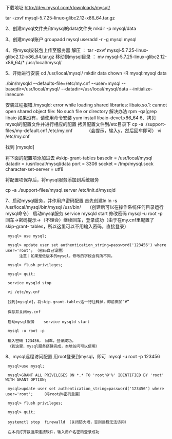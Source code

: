 下载地址  http://dev.mysql.com/downloads/mysql/

tar -zxvf mysql-5.7.25-linux-glibc2.12-x86_64.tar.gz

2、创建mysql文件夹和mysql的data文件夹
mkdir -p mysql/data

3、创建mysql账户
  groupadd mysql
  useradd -r -g mysql mysql

4、将mysql安装包上传至服务器
 解压 ： tar -zxvf mysql-5.7.25-linux-glibc2.12-x86_64.tar.gz
 移动到mysql目录  ： mv mysql-5.7.25-linux-glibc2.12-x86_64/*  /usr/local/mysql/

5、开始进行安装
cd /usr/local/mysql/
mkdir data
chown -R mysql:mysql data

./bin/mysqld --defaults-file=/etc/my.cnf --user=mysql --basedir=/usr/local/mysql/ --datadir=/usr/local/mysql/data  --initialize-insecure

安装过程报错./mysqld: error while loading shared libraries: libaio.so.1: cannot open shared object file: No such file or directory
解决办法 rpm -qa|grep libaio    如果没有，请使用命令安装 yum install  libaio-devel.x86_64
6、拷贝mysql的配置文件并进行相应的配置
  拷贝配置文件到/etc目录下
  cp -a ./support-files/my-default.cnf /etc/my.cnf           （会提示，输入y，然后回车即可）
  vi /etc/my.cnf

  找到 [mysqld]

  将下面的配置项添加进去
  #skip-grant-tables
  basedir = /usr/local/mysql
  datadir = /usr/local/mysql/data
  port = 3306
  socket = /tmp/mysql.sock
  character-set-server = utf8

  将配置项保存后，将mysql服务添加到系统服务

  cp -a ./support-files/mysql.server /etc/init.d/mysqld

7、启动mysql服务，并作用户密码配置
    首先创建ln
     ln -s /usr/local/mysql/bin/mysql /usr/bin/     （创建后可以在操作系统任何目录运行mysql命令）
     启动mysql服务    service mysqld start
     修改密码 mysql -u root -p    回车->密码提示->（不理会）继续回车，登录成功（由于在my.cnf里配置了  skip-grant- tables，所以这里可以不用输入密码，直接登录）

     mysql> use mysql;

     mysql> update user set authentication_string=password('123456') where user='root'; （密码自己设置）
          注意：如果是低版本的mysql，修改的字段会有所不同。

     mysql> flush privileges; 

     mysql> quit;

     service mysqld stop
     
     vi /etc/my.cnf
     
     找到[mysqld]，将skip-grant-tables这一行注释掉，即前面加“#”
     
     保存并关闭my.cnf
     
     启动mysql服务    service mysqld start
     
     mysql -u root -p 
     
     输入密码 123456， 回车，登录成功。
     （到这里，mysql服务搭建完成，本地访问可以使用）

8、mysql远程访问配置
      用root登录到mysql，即可  mysql -u root -p 123456

     mysql>use mysql;

     mysql>GRANT ALL PRIVILEGES ON *.* TO 'root'@'%' IDENTIFIED BY 'root' WITH GRANT OPTION;  

     mysql>update user set authentication_string=password('123456') where user='root';    （将root@%密码重置） 

     mysql> flush privileges; 

     mysql> quit;

     systemctl stop  firewalld （关闭防火墙，否则远程无法访问）

     在本机打开数据库连接软件，输入用户名密码登录成功

